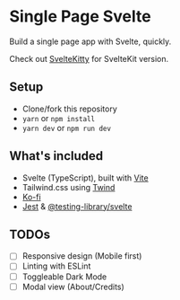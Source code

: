 # Single Page Svelte

Build a single page app with Svelte, quickly.

Check out [SvelteKitty](https://github.com/narze/svelte-kitty) for SvelteKit version.

## Setup

- Clone/fork this repository
- `yarn` or `npm install`
- `yarn dev` or `npm run dev`

## What's included

- Svelte (TypeScript), built with [Vite](https://vitejs.dev)
- Tailwind.css using [Twind](https://twind.dev)
- [Ko-fi](https://ko-fi.com)
- [Jest](https://jestjs.io) & [@testing-library/svelte](https://testing-library.com/docs/svelte-testing-library)

## TODOs

- [ ] Responsive design (Mobile first)
- [ ] Linting with ESLint
- [ ] Toggleable Dark Mode
- [ ] Modal view (About/Credits)
